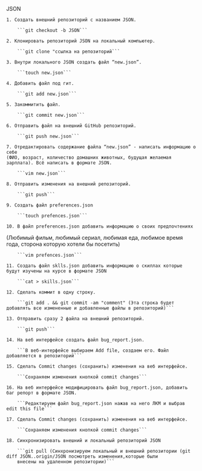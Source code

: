 JSON  

	1. Создать внешний репозиторий c названием JSON.  

		```git checkout -b JSON```  

	2. Клонировать репозиторий JSON на локальный компьютер.  

		```git clone "ссылка на репозиторий```  

	3. Внутри локального JSON создать файл “new.json”.  

		```touch new.json```  

	4. Добавить файл под гит.  

		```git add new.json```  

	5. Закоммитить файл.  

		```git commit new.json```  

	6. Отправить файл на внешний GitHub репозиторий.  

		```git push new.json```  

	7. Отредактировать содержание файла “new.json” - написать информацию о себе  
	(ФИО, возраст, количество домашних животных, будущая желаемая зарплата). Всё написать в формате JSON.  

		```vim new.json```  

	8. Отправить изменения на внешний репозиторий.  

		```git push```  

	9. Создать файл preferences.json  

		```touch prefences.json```  

	10. В файл preferences.json добавить информацию о своих предпочтениях  
(Любимый фильм, любимый сериал, любимая еда, любимое время года, сторона которую хотели бы посетить)  

		```vim prefences.json```  

	11. Создать файл sklls.json добавить информацию о скиллах которые будут изучены на курсе в формате JSON  

		```cat > skills.json```    

	12. Сделать коммит в одну строку.  

		```git add . && git commit -am "comment" (Эта строка будет добавлять все измененные и добавленные файлы в репозиторий)``` 

	13. Отправить сразу 2 файла на внешний репозиторий.      

		```git push```  

	14. На веб интерфейсе создать файл bug_report.json.  

		```В веб-интерфейсе выбираем Add file, создаем его. Файл добавляется в репозиторий```  

	15. Сделать Commit changes (сохранить) изменения на веб интерфейсе.  

		```Сохраняем изменения кнопкой commit changes```  

	16. На веб интерфейсе модифицировать файл bug_report.json, добавить баг репорт в формате JSON.  

		```Редактируем файл bug_report.json нажав на него ЛКМ и выбрав edit this file```  

	17. Сделать Commit changes (сохранить) изменения на веб интерфейсе.  

		```Сохраняем изменения кнопкой commit changes```  

	18. Синхронизировать внешний и локальный репозиторий JSON  

		```git pull (Синхронизируем локальный и внешний репозитории (git diff JSON..origin/JSON посмотреть изменения,которые были
		внесены на удаленном репозитории)```  
